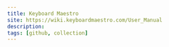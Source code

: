 ```yaml
---
title: Keyboard Maestro
site: https://wiki.keyboardmaestro.com/User_Manual
description: 
tags: [github, collection]
---
```

